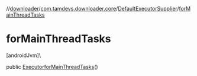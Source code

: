 //[downloader](../../../index.md)/[com.tamdevs.downloader.core](../index.md)/[DefaultExecutorSupplier](index.md)/[forMainThreadTasks](for-main-thread-tasks.md)

# forMainThreadTasks

[androidJvm]\

public [Executor](https://developer.android.com/reference/kotlin/java/util/concurrent/Executor.html)[forMainThreadTasks](for-main-thread-tasks.md)()
